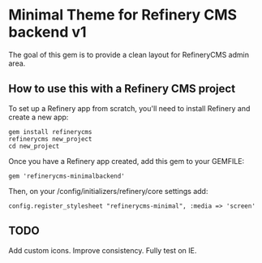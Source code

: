 # Minimal Theme for Refinery CMS backend v1

The goal of this gem is to provide a clean layout for RefineryCMS admin area.

## How to use this with a Refinery CMS project

To set up a Refinery app from scratch, you'll need to install Refinery and create a new app:

    gem install refinerycms
    refinerycms new_project
    cd new_project

Once you have a Refinery app created, add this gem to your GEMFILE:

    gem 'refinerycms-minimalbackend'

Then, on your /config/initializers/refinery/core settings add:

    config.register_stylesheet "refinerycms-minimal", :media => 'screen'

## TODO

Add custom icons.
Improve consistency.
Fully test on IE.

